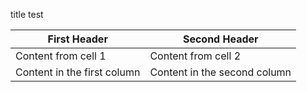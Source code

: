 title test

First Header | Second Header
------------ | -------------
Content from cell 1 | Content from cell 2
Content in the first column | Content in the second column